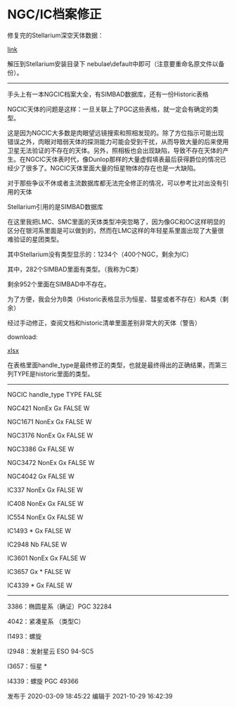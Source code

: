 # NGC/IC档案修正

修复完的Stellarium深空天体数据：

[link](https://gitee.com/apollo2036/public/raw/master/Stellarium%E4%BF%AE%E5%A4%8D%E7%89%88DSO%E6%95%B0%E6%8D%AE%5BSilas%5D.rar)

解压到Stellarium安装目录下 nebulae\default中即可（注意要重命名原文件以备份）。

* * *

  

手头上有一本NGCIC档案大全，有SIMBAD数据库，还有一份Historic表格

NGCIC天体的问题是这样：一旦关联上了PGC这些表格，就一定会有确定的类型。

这是因为NGCIC大多数是肉眼望远镜搜索和照相发现的。除了方位指示可能出现错误之外，肉眼对暗弱天体的探测能力可能会受到干扰，从而导致大量的后来使用卫星无法验证的不存在的天体。另外，照相板也会出现缺陷，导致不存在天体的产生。在NGCIC天体表时代，像Dunlop那样的大量虚假填表最后获得爵位的情况已经少了很多了。NGCIC天体里面大量的恒星物体的存在也是一大缺陷。

  

对于那些争议不休或者主流数据库都无法完全修正的情况，可以参考比对出没有引用的天体

Stellarium引用的是SIMBAD数据库

在这里我把LMC、SMC里面的天体类型冲突忽略了，因为像GC和OC这样明显的区分在银河系里面是可以做到的，然而在LMC这样的年轻星系里面出现了大量很难验证的星团类型。

  

其中Stellarium没有类型显示的：1234个（400个NGC，剩余为IC）

其中，282个SIMBAD里面有类型。（我称为C类）

剩余952个里面在SIMBAD中不存在。

为了方便，我会分为B类（Historic表格显示为恒星、彗星或者不存在）和A类（剩余）

经过手动修正，查阅文档和historic清单里面差别非常大的天体（警告）

download:

[xlsx](https://gitee.com/apollo2036/public/raw/master/0.3%E5%89%A9%E4%BD%99%E6%89%80%E6%9C%89%E7%B1%BB%E5%9E%8B%E5%86%B2%E7%AA%81%E5%A4%A9%E4%BD%93.xlsx)

在表格里面handle_type是最终修正的类型，也就是最终得出的正确结果，而第三列TYPE是historic里面的类型。

* * *

  

  

NGCIC handle_type TYPE FALSE

NGC421 NonEx Gx FALSE W

NGC1671 NonEx Gx FALSE W

NGC3176 NonEx Gx FALSE W

NGC3386 Gx FALSE W

NGC3472 NonEx Gx FALSE W

NGC4042 Gx FALSE W

IC337 NonEx Gx FALSE W

IC408 NonEx Gx FALSE W

IC554 NonEx Gx FALSE W

IC1493 * Gx FALSE W

IC2948 Nb FALSE W

IC3601 NonEx Gx FALSE W

IC3657 Gx * FALSE W

IC4339 * Gx FALSE W

* * *

  

3386：椭圆星系（确证）PGC 32284

4042：紧凑星系 （类型C）

I1493：螺旋

I2948：发射星云 ESO 94-SC5

I3657：恒星 *

I4339：螺旋 PGC 49366

发布于 2020-03-09 18:45:22 编辑于 2021-10-29 16:42:39

